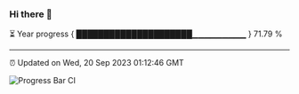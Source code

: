 ### Hi there 👋

⏳ Year progress { █████████████████████▁▁▁▁▁▁▁▁▁ } 71.79 %

---

⏰ Updated on Wed, 20 Sep 2023 01:12:46 GMT

![Progress Bar CI](https://github.com/ZhaoGui/ZhaoGui/workflows/Progress%20Bar%20CI/badge.svg)
